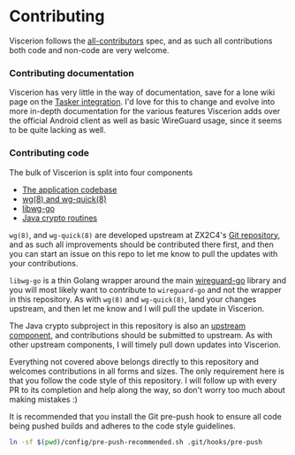 # Contributing

Viscerion follows the [all-contributors](https://allcontributors.org) spec, and as such all contributions both code and non-code are very welcome.

### Contributing documentation

Viscerion has very little in the way of documentation, save for a lone wiki page on the [Tasker integration](https://github.com/MSF-Jarvis/viscerion/wiki/Tasker-integration). I'd love for this to change and evolve into more in-depth documentation for the various features Viscerion adds over the official Android client as well as basic WireGuard usage, since it seems to be quite lacking as well.


### Contributing code

The bulk of Viscerion is split into four components

- [The application codebase](app/src/main)
- [wg(8) and wg-quick(8)](app/tools)
- [libwg-go](app/tools/libwg-go)
- [Java crypto routines](crypto/src/main)

`wg(8)`, and `wg-quick(8)` are developed upstream at ZX2C4's [Git repository](https://git.zx2c4.com/WireGuard), and as such all improvements should be contributed there first, and then you can start an issue on this repo to let me know to pull the updates with your contributions.

`libwg-go` is a thin Golang wrapper around the main [wireguard-go](https://git.zx2c4.com/wireguard-go) library and you will most likely want to contribute to `wireguard-go` and not the wrapper in this repository. As with `wg(8)` and `wg-quick(8)`, land your changes upstream, and then let me know and I will pull the update in Viscerion.

The Java crypto subproject in this repository is also an [upstream component](https://git.zx2c4.com/wireguard-android/tree/app/src/main/java/com/wireguard/crypto/), and contributions should be submitted to upstream. As with other upstream components, I will timely pull down updates into Viscerion.

Everything not covered above belongs directly to this repository and welcomes contributions in all forms and sizes. The only requirement here is that you follow the code style of this repository. I will follow up with every PR to its completion and help along the way, so don't worry too much about making mistakes :)


It is recommended that you install the Git pre-push hook to ensure all code being pushed builds and adheres to the code style guidelines.

```bash
ln -sf $(pwd)/config/pre-push-recommended.sh .git/hooks/pre-push
```
